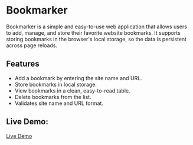 # Bookmarker

Bookmarker is a simple and easy-to-use web application that allows users to add, manage, and store their favorite website bookmarks. It supports storing bookmarks in the browser's local storage, so the data is persistent across page reloads.

## Features
- Add a bookmark by entering the site name and URL.
- Store bookmarks in local storage.
- View bookmarks in a clean, easy-to-read table.
- Delete bookmarks from the list.
- Validates site name and URL format.

## Live Demo:

[Live Demo](https://mohamed-h-esmail.github.io/Bookmarker/)

